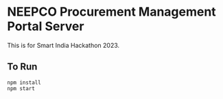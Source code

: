 # NEEPCO Procurement Management Portal Server

This is for Smart India Hackathon 2023.

## To Run

```
npm install
npm start
```

